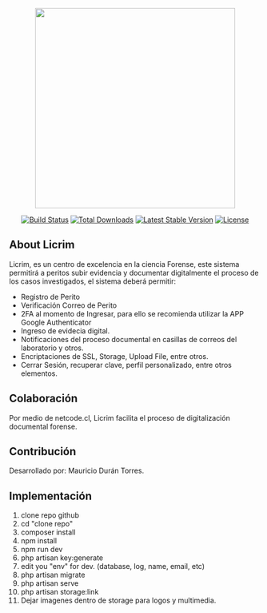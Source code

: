 <p align="center"><a href="https://www.licrim.com" target="_blank"><img src="http://www.criminalistica.cl/imagenes/logoblanco.png" width="400"></a></p>

<p align="center">
<a href="https://travis-ci.org/laravel/framework"><img src="https://travis-ci.org/laravel/framework.svg" alt="Build Status"></a>
<a href="https://packagist.org/packages/laravel/framework"><img src="https://img.shields.io/packagist/dt/laravel/framework" alt="Total Downloads"></a>
<a href="https://packagist.org/packages/laravel/framework"><img src="https://img.shields.io/packagist/v/laravel/framework" alt="Latest Stable Version"></a>
<a href="https://packagist.org/packages/laravel/framework"><img src="https://img.shields.io/packagist/l/laravel/framework" alt="License"></a>
</p>

## About Licrim

Licrim, es un centro de excelencia en la ciencia Forense, este sistema permitirá a peritos subir evidencia y documentar digitalmente el proceso de los casos investigados, el
sistema deberá permitir:

- Registro de Perito
- Verificación Correo de Perito
- 2FA al momento de Ingresar, para ello se recomienda utilizar la APP Google Authenticator
- Ingreso de evidecia digital.
- Notificaciones del proceso documental en casillas de correos del laboratorio y otros.
- Encriptaciones de SSL, Storage, Upload File, entre otros.
- Cerrar Sesión, recuperar clave, perfil personalizado, entre otros elementos.


## Colaboración

Por medio de netcode.cl, Licrim facilita el proceso de digitalización documental forense.

## Contribución

Desarrollado por: Mauricio Durán Torres.

## Implementación

1) clone repo github
2) cd "clone repo"
3) composer install
4) npm install
5) npm run dev
6) php artisan key:generate
7) edit you "env" for dev. (database, log, name, email, etc)
8) php artisan migrate
9) php artisan serve
10) php artisan storage:link
11) Dejar imagenes dentro de storage para logos y multimedia.
